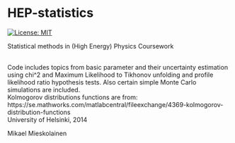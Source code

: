 # HEP-statistics

[![License: MIT](https://img.shields.io/badge/License-MIT-yellow.svg)](https://opensource.org/licenses/MIT)


Statistical methods in (High Energy) Physics Coursework

</br>
Code includes topics from basic parameter and their uncertainty estimation using chi^2 and Maximum Likelihood to Tikhonov unfolding and profile likelihood ratio hypothesis tests. Also certain simple Monte Carlo simulations are included.

</br>
Kolmogorov distributions functions are from: https://se.mathworks.com/matlabcentral/fileexchange/4369-kolmogorov-distribution-functions

</br>
University of Helsinki, 2014

Mikael Mieskolainen
